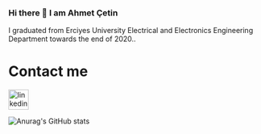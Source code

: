### Hi there 👋 I am Ahmet Çetin
I graduated from Erciyes University Electrical and Electronics Engineering Department towards the end of 2020..
# Contact me
[<img src='https://cdn.jsdelivr.net/npm/simple-icons@3.0.1/icons/linkedin.svg' alt='linkedin' height='40'>](https://www.linkedin.com/in/acetin7/)  

![Anurag's GitHub stats](https://github-readme-stats.vercel.app/api?username=ahmetcetin&show_icons=true&theme=radical)
